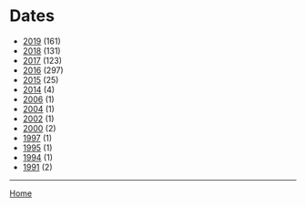 # Dates

  * [2019](./2019/) (161)
  * [2018](./2018/) (131)
  * [2017](./2017/) (123)
  * [2016](./2016/) (297)
  * [2015](./2015/) (25)
  * [2014](./2014/) (4)
  * [2006](./2006/) (1)
  * [2004](./2004/) (1)
  * [2002](./2002/) (1)
  * [2000](./2000/) (2)
  * [1997](./1997/) (1)
  * [1995](./1995/) (1)
  * [1994](./1994/) (1)
  * [1991](./1991/) (2)

----

[Home](../)
